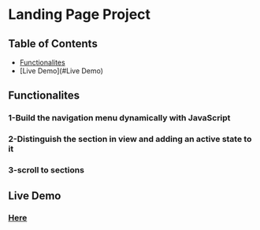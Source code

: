 # Landing Page Project

## Table of Contents

* [Functionalites](#Functionalites)
* [Live Demo](#Live Demo)



## Functionalites
### 1-Build the navigation menu dynamically with JavaScript
### 2-Distinguish the section in view and adding an active state to it
### 3-scroll to sections


## Live Demo
### <a href="https://zeyadta.github.io/Modal-Window/" >Here</a>
